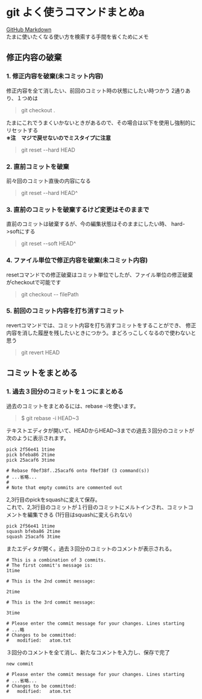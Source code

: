 # git よく使うコマンドまとめa
 [GitHub Markdown](https://guides.github.com/features/mastering-markdown/)  
たまに使いたくなる使い方を検索する手間を省くためにメモ  

## 修正内容の破棄

### 1. 修正内容を破棄(未コミット内容)
修正内容を全て消したい、前回のコミット時の状態にしたい時つかう
2通りあり、１つめは
>git checkout .

たまにこれでうまくいかないときがあるので、その場合は以下を使用し強制的にリセットする  
__※注　マジで戻せないのでミスタイプに注意__
>git reset --hard HEAD

### 2. 直前コミットを破棄
前々回のコミット直後の内容になる
>git reset --hard HEAD^

### 3. 直前のコミットを破棄するけど変更はそのままで
直前のコミットは破棄するが、今の編集状態はそのままにしたい時、
hard->softにする
>git reset --soft HEAD^


### 4. ファイル単位で修正内容を破棄(未コミット内容)
resetコマンドでの修正破棄はコミット単位でしたが、ファイル単位の修正破棄がcheckoutで可能です
>git checkout -- filePath

### 5. 前回のコミット内容を打ち消すコミット
revertコマンドでは、コミット内容を打ち消すコミットをすることができ、
修正内容を消した履歴を残したいときにつかう。まどろっこしくなるので使わないと思う
>git revert HEAD

## コミットをまとめる

### 1. 過去３回分のコミットを１つにまとめる


過去のコミットをまとめるには、rebase -iを使います。
>$ git rebase -i HEAD~3

テキストエディタが開いて、HEADからHEAD~3までの過去３回分のコミットが次のように表示されます。


```
pick 2f56e41 1time
pick bfeba86 2time
pick 25acaf6 3time

# Rebase f0ef38f..25acaf6 onto f0ef38f (3 command(s))
# ...省略...
#
# Note that empty commits are commented out
```

2,3行目のpickをsquashに変えて保存。  
これで、2,3行目のコミットが１行目のコミットにメルトインされ、コミットコメントを編集できる
(1行目はsquashに変えられない)

```
pick 2f56e41 1time
squash bfeba86 2time
squash 25acaf6 3time
```

またエディタが開く。過去３回分のコミットのコメントが表示される。

```
# This is a combination of 3 commits.
# The first commit's message is:
1time

# This is the 2nd commit message:

2time

# This is the 3rd commit message:

3time

# Please enter the commit message for your changes. Lines starting
# ...略
# Changes to be committed:
#   modified:   atom.txt
```

３回分のコメントを全て消し、新たなコメントを入力し、保存で完了

```
new commit

# Please enter the commit message for your changes. Lines starting  
# ...省略...
# Changes to be committed:
#   modified:   atom.txt
```

